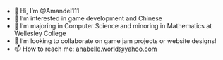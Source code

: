 - 👋 Hi, I’m @Amandel111
- 👀 I’m interested in game development and Chinese
- 🌱 I’m majoring in Computer Science and minoring in Mathematics at Wellesley College
- 💞️ I’m looking to collaborate on game jam projects or website designs!
- 📫 How to reach me: anabelle.world@yahoo.com

<!---
Amandel111/Amandel111 is a ✨ special ✨ repository because its `README.md` (this file) appears on your GitHub profile.
You can click the Preview link to take a look at your changes.
--->
